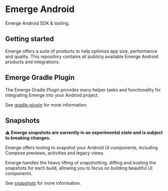 # Emerge Android

Emerge Android SDK & tooling.

## Getting started

Emerge offers a suite of products to help optimize app size, performance and quality. This
repository contains all publicly available Emerge Android products and integrations.

## Emerge Gradle Plugin

The Emerge Gradle Plugin provides many helper tasks and functionality for integrating Emerge into
your Android project.

See [gradle-plugin](./gradle-plugin/README.md) for more information.

## Snapshots

**⚠️ Emerge snapshots are currently in an experimental state and is subject to breaking changes.**

Emerge offers tooling to snapshot your Android UI components, including Compose previews, activities
and legacy views.

Emerge handles the heavy lifting of snapshotting, diffing and hosting the snapshots for each build,
allowing you to focus on building beautiful UI components.

See [snapshots](./snapshots/README.md) for more information.
